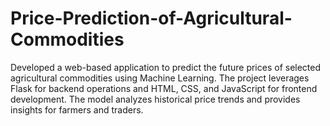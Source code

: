 # Price-Prediction-of-Agricultural-Commodities
Developed a web-based application to predict the future prices of selected agricultural commodities using Machine Learning. The project leverages Flask for backend operations and HTML, CSS, and JavaScript for frontend development. The model analyzes historical price trends and provides insights for farmers and traders. 
